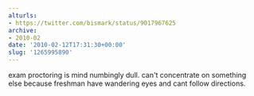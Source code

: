 ```yaml
---
alturls:
- https://twitter.com/bismark/status/9017967625
archive:
- 2010-02
date: '2010-02-12T17:31:30+00:00'
slug: '1265995890'
---
```


exam proctoring is mind numbingly dull. can't concentrate on something else because freshman have wandering eyes and cant follow directions.

